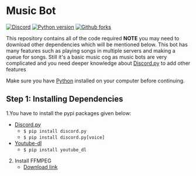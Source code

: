 # Music Bot


[![Discord](https://img.shields.io/discord/735831202799419454?label=DISCORD&logo=discord&style=for-the-badge)](https://discord.gg/dVNfdXe)
[![Python version](https://img.shields.io/pypi/pyversions/django?logo=python&style=for-the-badge)](https://python.org)
[![Github forks](https://img.shields.io/github/forks/MrArkon/MusicBotInDiscordpy?label=GITHUB%20FORKS&logo=github&style=for-the-badge)](https://github.com/MrArkon/MusicBotinDiscordpy)

This repository contains all of the code required **NOTE** you may need to download other dependencies which will be mentioned below. This bot has many features such as playing songs in multiple servers and making a queue for songs. Still it's a basic music cog as music bots are very complicated and you need deeper knowledge about [Discord.py](https://pypi.org/project/discord.py/) to add other features


Make sure you have [Python](https://python.org) installed on your computer before continuing.

## Step 1: Installing Dependencies


1.You have to install the pypi packages given below:
* [Discord.py](https://pypi.org/project/discord.py/)
    * `$ pip install discord.py`
    * `$ pip install discord.py[voice]`
* [Youtube-dl](https://pypi.org/project/youtube_dl/)
    * `$ pip install youtube_dl`
    
   
2. Install FFMPEG
   * [Download link](https://www.gyan.dev/ffmpeg/builds/ffmpeg-release-essentials.zip)
   




